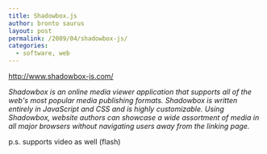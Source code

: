 ```yaml
---
title: Shadowbox.js
author: bronto saurus
layout: post
permalink: /2009/04/shadowbox-js/
categories:
  - software, web
---
```

<a href="http://www.shadowbox-js.com/" target="_blank" >http://www.shadowbox-js.com/</a>

*Shadowbox is an online media viewer application that supports all of the web's most popular media publishing formats. Shadowbox is written entirely in JavaScript and CSS and is highly customizable. Using Shadowbox, website authors can showcase a wide assortment of media in all major browsers without navigating users away from the linking page.*

p.s. supports video as well (flash)
